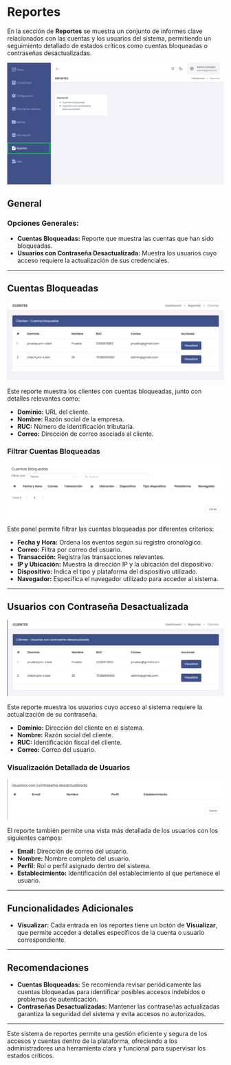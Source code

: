 # Reportes

En la sección de **Reportes** se muestra un conjunto de informes clave relacionados con las cuentas y los usuarios del sistema, permitiendo un seguimiento detallado de estados críticos como cuentas bloqueadas o contraseñas desactualizadas.

![Reportes](img/Reportes_1.jpg)

## General

### Opciones Generales:
- **Cuentas Bloqueadas:** Reporte que muestra las cuentas que han sido bloqueadas.
- **Usuarios con Contraseña Desactualizada:** Muestra los usuarios cuyo acceso requiere la actualización de sus credenciales.

---

## Cuentas Bloqueadas

![Cuentas Bloqueadas](img/reportes_2.jpg)

Este reporte muestra los clientes con cuentas bloqueadas, junto con detalles relevantes como:
- **Dominio:** URL del cliente.
- **Nombre:** Razón social de la empresa.
- **RUC:** Número de identificación tributaria.
- **Correo:** Dirección de correo asociada al cliente.

### Filtrar Cuentas Bloqueadas

![Filtrar Cuentas](img/Reportes_3.jpg)

Este panel permite filtrar las cuentas bloqueadas por diferentes criterios:
- **Fecha y Hora:** Ordena los eventos según su registro cronológico.
- **Correo:** Filtra por correo del usuario.
- **Transacción:** Registra las transacciones relevantes.
- **IP y Ubicación:** Muestra la dirección IP y la ubicación del dispositivo.
- **Dispositivo:** Indica el tipo y plataforma del dispositivo utilizado.
- **Navegador:** Especifica el navegador utilizado para acceder al sistema.

---

## Usuarios con Contraseña Desactualizada

![Usuarios Contraseña Desactualizada](img/reportes_4.jpg)

Este reporte muestra los usuarios cuyo acceso al sistema requiere la actualización de su contraseña. 
- **Dominio:** Dirección del cliente en el sistema.
- **Nombre:** Razón social del cliente.
- **RUC:** Identificación fiscal del cliente.
- **Correo:** Correo del usuario.
  
### Visualización Detallada de Usuarios

![Detalle Usuarios](img/reportes_5.jpg)

El reporte también permite una vista más detallada de los usuarios con los siguientes campos:
- **Email:** Dirección de correo del usuario.
- **Nombre:** Nombre completo del usuario.
- **Perfil:** Rol o perfil asignado dentro del sistema.
- **Establecimiento:** Identificación del establecimiento al que pertenece el usuario.

---

## Funcionalidades Adicionales

- **Visualizar:** Cada entrada en los reportes tiene un botón de **Visualizar**, que permite acceder a detalles específicos de la cuenta o usuario correspondiente.

---

## Recomendaciones

- **Cuentas Bloqueadas:** Se recomienda revisar periódicamente las cuentas bloqueadas para identificar posibles accesos indebidos o problemas de autenticación.
- **Contraseñas Desactualizadas:** Mantener las contraseñas actualizadas garantiza la seguridad del sistema y evita accesos no autorizados.

---

Este sistema de reportes permite una gestión eficiente y segura de los accesos y cuentas dentro de la plataforma, ofreciendo a los administradores una herramienta clara y funcional para supervisar los estados críticos.
